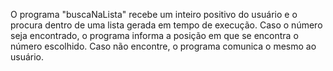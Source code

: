O programa "buscaNaLista" recebe um inteiro positivo do usuário e o procura dentro de uma lista gerada em tempo de execução. Caso o número seja encontrado, o programa informa a posição em que se encontra o número escolhido. Caso não encontre, o programa comunica o mesmo ao usuário.